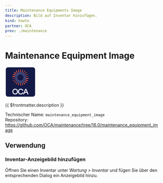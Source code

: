 ```yaml
---
title: Maintenance Equipments Image
description: Bild auf Inventar hinzufügen.
kind: howto
partner: OCA
prev: ./maintenance
---
```

# Maintenance Equipment Image
![icon_oca_app](attachments/icon_oca_app.png)

{{ $frontmatter.description }}

Technischer Name: `maintenance_equipment_image`\
Repository: <https://github.com/OCA/maintenance/tree/16.0/maintenance_equipment_image>

## Verwendung

### Inventar-Anzeigebild hinzufügen

Öffnen Sie einen Inventar unter *Wartung > Inventar* und fügen Sie über den entsprechenden Dialog ein Anzeigebild hinzu.
